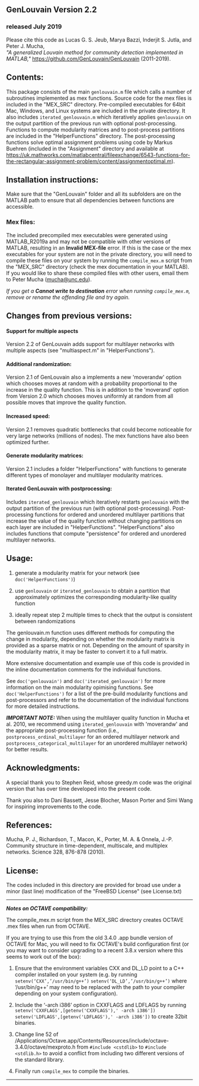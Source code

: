 ## GenLouvain Version 2.2
### released July 2019

Please cite this code as
    Lucas G. S. Jeub, Marya Bazzi, Inderjit S. Jutla, and Peter J. Mucha,    
    *"A generalized Louvain method for community detection implemented
    in MATLAB,"* https://github.com/GenLouvain/GenLouvain (2011-2019).




## Contents:

This package consists of the main `genlouvain.m` file which calls a number of
subroutines implemented as mex functions. Source code for the mex files is
included in the "MEX_SRC" directory. Pre-compiled executables for 64bit Mac,
Windows, and Linux systems are included in the private directory. It also
includes `iterated_genlouvain.m` which iteratively applies `genlouvain` on the
output partition of the previous run with optional post-processing. Functions
to compute modularity matrices and to post-process partitions are included in
the "HelperFunctions" directory. The post-processing functions solve optimal
assignment problems using code by Markus Buehren (included in the "Assignment"
directory and available at https://uk.mathworks.com/matlabcentral/fileexchange/6543-functions-for-the-rectangular-assignment-problem/content/assignmentoptimal.m).



## Installation instructions:

Make sure that the "GenLouvain" folder and all its subfolders are on the
MATLAB path to ensure that all dependencies between functions are accessible.

### Mex files:

The included precompiled mex executables were generated using MATLAB_R2019a and may not be compatible with other versions of MATLAB, resulting in an **Invalid MEX-file** error. If this is the case or the mex executables for your system are not in the private directory, you
will need to compile these files on your system by running the `compile_mex.m`
script from the "MEX_SRC" directory (check the mex documentation in your MATLAB).
If you would like to share these compiled files with other users, email them to
Peter Mucha (mucha@unc.edu).

*If you get a __Cannot write to destination__ error when running `compile_mex.m`, remove or rename the offending file and try again.* 


## Changes from previous versions:

#### Support for multiple aspects
Version 2.2 of GenLouvain adds support for multilayer networks with multiple
aspects (see "multiaspect.m" in "HelperFunctions").

#### Additional randomization:
Version 2.1 of GenLouvain also a implements a new 'moverandw' option which chooses
moves at random with a probability proportional to the increase in the quality
function. This is in addition to the 'moverand' option from Version 2.0 which chooses
moves uniformly at random from all possible moves that improve the quality function.

#### Increased speed:
Version 2.1 removes quadratic bottlenecks that could become noticeable for very large
networks (millions of nodes). The mex functions have also been optimized further.

#### Generate modularity matrices:
Version 2.1 includes a folder "HelperFunctions" with functions to
generate different types of monolayer and multilayer modularity matrices.

#### Iterated GenLouvain with postprocessing:
Includes `iterated_genlouvain` which iteratively restarts `genlouvain` with the output
partition of the previous run (with optional post-processing). Post-processing functions
for ordered and unordered multilayer partitions that increase the value of the quality
function without changing partitions on each layer are included in "HelperFunctions".
"HelperFunctions" also includes functions that compute "persistence" for ordered and
unordered multilayer networks.



## Usage:

1.  generate a modularity matrix for your network (see `doc('HelperFunctions')`)

2.  use `genlouvain` or `iterated_genlouvain` to obtain a partition that approximately
    optimizes the corresponding modularity-like quality function

3.  ideally repeat step 2 multiple times to check that the output is consistent between
    randomizations

The genlouvain.m function uses different methods for computing the change in
modularity, depending on whether the modularity matrix is provided as a sparse
matrix or not. Depending on the amount of sparsity in the modularity matrix, it may
be faster to convert it to a full matrix.

More extensive documentation and example use of this code is provided in the inline documentation comments for the individual functions. 

See `doc('genlouvain')` and `doc('iterated_genlouvain')` for more information on the main modularity opimising functions. 
See `doc('HelperFunctions')` for a list of the pre-build modularity functions and post-processors and refer to the 
documentation of the individual functions for more detailed instructions.

***IMPORTANT NOTE:***
When using the multilayer quality function in Mucha et al. 2010, we recommend
using `iterated_genlouvain` with 'moverandw' and the appropriate post-processing
function (i.e., `postprocess_ordinal_multilayer` for an ordered multilayer
network and `postprocess_categorical_multilayer` for an unordered multilayer network)
for better results.

## Acknowledgments:
 A special thank you to Stephen Reid, whose greedy.m code was the
 original version that has over time developed into the present code.

 Thank you also to Dani Bassett, Jesse Blocher, Mason Porter and Simi
 Wang for inspiring improvements to the code.

## References:

Mucha, P. J., Richardson, T., Macon, K., Porter, M. A. & Onnela, J.-P.
Community structure in time-dependent, multiscale, and multiplex networks.
Science 328, 876-878 (2010).

## License:

The codes included in this directory are provided for broad use under
a minor (last line) modification of the "FreeBSD License" (see License.txt)

-------------------------------------------------------------------------------------
***Notes on OCTAVE compatibility:***

The compile_mex.m script from the MEX_SRC directory creates OCTAVE .mex files
when run from OCTAVE.

If you are trying to use this from the old 3.4.0 .app bundle version of OCTAVE for
Mac, you will need to fix OCTAVE's build configuration first (or you may want to
consider upgrading to a recent 3.8.x version where this seems to work out of the
box):

1. Ensure that the environment variables CXX and DL_LD point to a C++ compiler
	installed on your system (e.g. by running
		`setenv(‘CXX’,’/usr/bin/g++’)`
		`setenv(‘DL_LD’,’/usr/bin/g++’)`
	where ‘/usr/bin/g++’ may need to be replaced with the path to your compiler
	depending on your system configuration).

2. Include the ‘-arch i386’ option in CXXFLAGS and LDFLAGS by running
		`setenv('CXXFLAGS',[getenv('CXXFLAGS'),' -arch i386'])`
		`setenv('LDFLAGS',[getenv('LDFLAGS'),' -arch i386'])`
	to create 32bit binaries.

3. Change line 52 of
	/Applications/Octave.app/Contents/Resources/include/octave-3.4.0/octave/mexproto.h
	from `#include <cstdlib>` to `#include <stdlib.h>` to
	avoid a conflict from including two different versions of the standard
	library.

4. Finally run `compile_mex` to compile the binaries.

-------------------------------------------------------------------------------------
